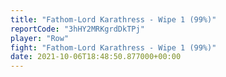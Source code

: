 ```yaml
---
title: "Fathom-Lord Karathress - Wipe 1 (99%)"
reportCode: "3hHY2MRKgrdDkTPj"
player: "Row"
fight: "Fathom-Lord Karathress - Wipe 1 (99%)"
date: 2021-10-06T18:48:50.877000+00:00
---
```

